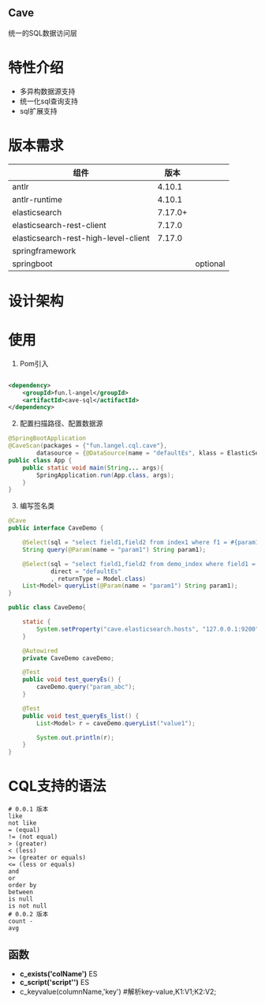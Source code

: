 Cave
----
统一的SQL数据访问层

# 特性介绍

- 多异构数据源支持
- 统一化sql查询支持
- sql扩展支持

# 版本需求

| 组件                                    | 版本  ||
|---------------------------------------|-----|---------|
| antlr                                 | 4.10.1 ||
| antlr-runtime                         | 4.10.1 ||
| elasticsearch                         | 7.17.0+ ||
| elasticsearch-rest-client             | 7.17.0 ||
| elasticsearch-rest-high-level-client  | 7.17.0 ||
| springframework                       |     ||
| springboot                            |     |optional|

# 设计架构

# 使用

1. Pom引入

```xml

<dependency>
    <groupId>fun.l-angel</groupId>
    <artifactId>cave-sql</actifactId>
</dependency>
```
2. 配置扫描路径、配置数据源
```java
@SpringBootApplication
@CaveScan(packages = {"fun.langel.cql.cave"},
        datasource = {@DataSource(name = "defaultEs", klass = ElasticSearchDataSource.class, priority = 1)})
public class App {
    public static void main(String... args){
        SpringApplication.run(App.class, args);
    }
}

```
3. 编写签名类
```java
@Cave
public interface CaveDemo {

    @Select(sql = "select field1,field2 from index1 where f1 = #{param1}", direct = "defaultEs")
    String query(@Param(name = "param1") String param1);

    @Select(sql = "select field1,field2 from demo_index where field1 = #{param1}",
            direct = "defaultEs"
            , returnType = Model.class)
    List<Model> queryList(@Param(name = "param1") String param1);
}

```

```java
public class CaveDemo{

    static {
        System.setProperty("cave.elasticsearch.hosts", "127.0.0.1:9200");
    }

    @Autowired
    private CaveDemo caveDemo;

    @Test
    public void test_queryEs() {
        caveDemo.query("param_abc");
    }

    @Test
    public void test_queryEs_list() {
        List<Model> r = caveDemo.queryList("value1");

        System.out.println(r);
    }
}
```

# CQL支持的语法
```
# 0.0.1 版本
like
not like
= (equal)
!= (not equal)
> (greater)
< (less)
>= (greater or equals)
<= (less or equals)
and 
or
order by
between
is null 
is not null
# 0.0.2 版本
count -
avg

```

## 函数
- **c_exists('colName')** ES
- **c_script('script'')** ES
- c_keyvalue(columnName,'key') #解析key-value,K1:V1;K2:V2;
